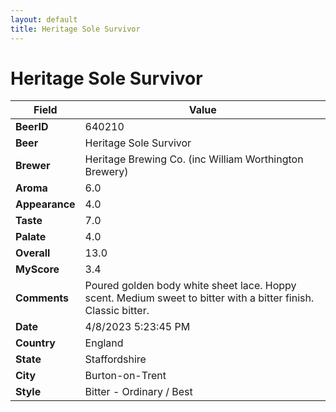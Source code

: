```yaml
---
layout: default
title: Heritage Sole Survivor
---
```


# Heritage Sole Survivor

| Field         | Value     |
|---------------|-----------|
| **BeerID** | 640210 |
| **Beer** | Heritage Sole Survivor |
| **Brewer** | Heritage Brewing Co. (inc William Worthington Brewery) |
| **Aroma** | 6.0 |
| **Appearance** | 4.0 |
| **Taste** | 7.0 |
| **Palate** | 4.0 |
| **Overall** | 13.0 |
| **MyScore** | 3.4 |
| **Comments** | Poured golden body white sheet lace. Hoppy scent. Medium sweet to bitter with a bitter finish. Classic bitter. |
| **Date** | 4/8/2023 5:23:45 PM |
| **Country** | England |
| **State** | Staffordshire |
| **City** | Burton-on-Trent |
| **Style** | Bitter - Ordinary / Best |
